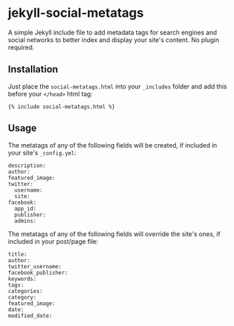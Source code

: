 # jekyll-social-metatags
A simple Jekyll include file to add metadata tags for search engines and social networks to better index and display your site's content. No plugin required.

## Installation

Just place the `social-metatags.html` into your `_includes` folder and add this before your `</head>` html tag:
```
{% include social-metatags.html %}
```

## Usage

The metatags of any of the following fields will be created, if included in your site's `_config.yml`:

```
description:
author:
featured_image:
twitter:
  username:
  site:
facebook:
  app_id:
  publisher:
  admins:
```

The metatags of any of the following fields will override the site's ones, if included in your post/page file:

```
title:
author:
twitter_username:
facebook_publisher:
keywords:
tags:
categories:
category:
featured_image:
date:
modified_date:
```
